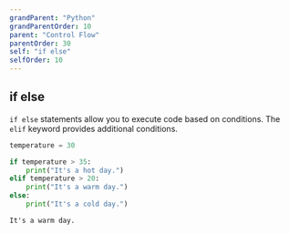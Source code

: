 ```yaml
---
grandParent: "Python"
grandParentOrder: 10
parent: "Control Flow"
parentOrder: 30
self: "if else"
selfOrder: 10
---
```


## if else
`if else` statements allow you to execute code based on conditions. The `elif` keyword provides additional conditions.

```python
temperature = 30

if temperature > 35:
    print("It's a hot day.")
elif temperature > 20:
    print("It's a warm day.")
else:
    print("It's a cold day.")
```
```output
It's a warm day.
```

